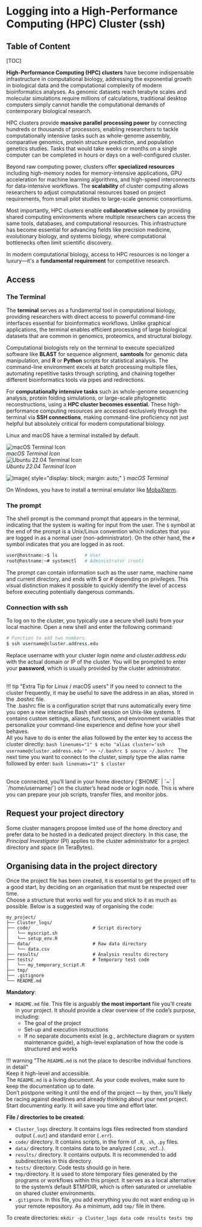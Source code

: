 # Logging into a High-Performance Computing (HPC) Cluster (ssh)

<h2 class="no-toc">Table of Content</h2>

[TOC]

**High-Performance Computing (HPC) clusters** have become indispensable infrastructure in computational biology, addressing the exponential growth in biological data and the computational complexity of modern bioinformatics analyses. As genomic datasets reach terabyte scales and molecular simulations require millions of calculations, traditional desktop computers simply cannot handle the computational demands of contemporary biological research.

HPC clusters provide **massive parallel processing power** by connecting hundreds or thousands of processors, enabling researchers to tackle computationally intensive tasks such as whole-genome assembly, comparative genomics, protein structure prediction, and population genetics studies. Tasks that would take weeks or months on a single computer can be completed in hours or days on a well-configured cluster.

Beyond raw computing power, clusters offer **specialized resources** including high-memory nodes for memory-intensive applications, GPU acceleration for machine learning algorithms, and high-speed interconnects for data-intensive workflows. The **scalability** of cluster computing allows researchers to adjust computational resources based on project requirements, from small pilot studies to large-scale genomic consortiums.

Most importantly, HPC clusters enable **collaborative science** by providing shared computing environments where multiple researchers can access the same tools, databases, and computational resources. This infrastructure has become essential for advancing fields like precision medicine, evolutionary biology, and systems biology, where computational bottlenecks often limit scientific discovery.

In modern computational biology, access to HPC resources is no longer a luxury—it's a **fundamental requirement** for competitive research.

## Access

### The Terminal
The **terminal** serves as a fundamental tool in computational biology, providing researchers with direct access to powerful command-line interfaces essential for bioinformatics workflows. Unlike graphical applications, the terminal enables efficient processing of large biological datasets that are common in genomics, proteomics, and structural biology.

Computational biologists rely on the terminal to execute specialized software like **BLAST** for sequence alignment, **samtools** for genomic data manipulation, and **R** or **Python** scripts for statistical analysis. The command-line environment excels at batch processing multiple files, automating repetitive tasks through scripting, and chaining together different bioinformatics tools via pipes and redirections.

For **computationally intensive tasks** such as whole-genome sequencing analysis, protein folding simulations, or large-scale phylogenetic reconstructions, using a **HPC cluster becomes essential**. These high-performance computing resources are accessed exclusively through the terminal via **SSH connections**, making command-line proficiency not just helpful but absolutely critical for modern computational biology.

Linux and macOS have a terminal installed by default.
<div class="image-row">
  <div class="image-item">
    <img src="assets/TerminaliconMac.png" alt="macOS Terminal Icon">
    <br><em>macOS Terminal Icon</em>
  </div>
  <div class="image-item">
    <img src="assets/TerminaliconLinux.png" alt="Ubuntu 22.04 Terminal Icon">
    <br><em>Ubuntu 22.04 Terminal Icon</em>
  </div>
</div>

![Image](assets/Terminal.png){ style="display: block; margin: auto;" }
*macOS Terminal*

On Windows, you have to install a terminal emulator like [MobaXterm](https://mobaxterm.mobatek.net). 
  

### The prompt
The shell prompt is the command prompt that appears in the terminal, indicating that the system is waiting for input from the user.
The `$` symbol at the end of the prompt is a Unix/Linux convention which indicates that you are logged in as a normal user (non-administrator). On the other hand, the `#` symbol indicates that you are logged in as root.
```bash linenums="1"
user@hostname:~$ ls          # User
root@hostname:~# systemctl   # Administrator (root)
```
The prompt can contain information such as the user name, machine name and current directory, and ends with $ or # depending on privileges. This visual distinction makes it possible to quickly identify the level of access before executing potentially dangerous commands.

### Connection with ssh

To log on to the cluster, you typically use a secure shell (ssh) from your local machine. Open a new shell and enter the following command:

```bash title="Connexion" linenums="1" hl_lines="2"
# Function to add two numbers
$ ssh username@cluster.address.edu
```
  
Replace username with your cluster *login name* and *cluster.address.edu* with the actual domain or IP of the cluster. You will be prompted to enter your **password**, which is usually provided by the cluster administrator.
</br>
</br>

!!! tip "Extra Tip for Linux / macOS users"
    If you need to connect to the cluster frequently, it may be useful to save the address in an alias, stored in the *.bashrc* file.  
    The .bashrc file is a configuration script that runs automatically every time you open a new interactive Bash shell session on Unix-like systems. It contains custom settings, aliases, functions, and environment variables that personalize your command-line experience and define how your shell behaves.  
    All you have to do is enter the alias followed by the enter key to access the cluster directly:
    ```bash linenums="1"
    $ echo "alias cluster='ssh username@cluster.address.edu'" >> ~/.bashrc
    $ source ~/.bashrc
    ```
    The next time you want to connect to the cluster, simply type the alias name followed by enter:
    ```bash linenums="1"
    $ cluster
    ```

</br>
Once connected, you’ll land in your home directory (`$HOME` | `~` | `/home/username/`) on the cluster’s head node or login node. This is where you can prepare your job scripts, transfer files, and monitor jobs. 


## Request your project directory 

Some cluster managers propose limited use of the home directory and prefer data to be hosted in a dedicated project directory. In this case, the *Principal Investigator* (PI) applies to the cluster administrator for a project directory and space (in TeraBytes).

## Organising data in the project directory
Once the project file has been created, it is essential to get the project off to a good start, by deciding on an organisation that must be respected over time.    
Choose a structure that works well for you and stick to it as much as possible. Below is a suggested way of organising the code:

```
my_project/
├── Cluster_logs/          		
├── code/          		        # Script directory
│   └── myscript.sh
│   └── setup_env.R             
├── data/          		        # Raw data directory
│   └── data.csv
├── results/     		        # Analysis results directory
├── tests/          		    # Temporary test code
│   └── my_temporary_script.R
├── tmp/                        
├── .gitignore 
└── README.md
```

**Mandatory**:  
- `README.md` file. This file is arguably **the most important** file you’ll create in your project. It should provide a clear overview of the code’s purpose, including:
    - The goal of the project
    - Set-up and execution instructions
    - If no separate documents exist (e.g., architecture diagram or system maintenance guide), a high-level explanation of how the code is structured and works

!!! warning "The `README.md` is not the place to describe individual functions in detail"  
     Keep it high-level and accessible.  
     The `README.md` is a living document. As your code evolves, make sure to keep the documentation up to date.  
     Don’t postpone writing it until the end of the project — by then, you’ll likely be racing against deadlines and already thinking about your next project.  
     Start documenting early. It will save you time and effort later. 

**File / directories to be created:**  
- `Cluster_logs` directory. It contains logs files redirected from standard output (`.out`) and standard error (`.err`).
- `code/` directory. It contains scripts, in the form of `.R`, `.sh`, `.py` files.  
- `data/` directory. It contains data to be analyzed (.csv, .vcf...).  
- `results/` directory. It contains outputs. It is recommended to add subdirectories in this directory.  
- `tests/` directory. Code tests should go in here.  
- `tmp/`directory. It is used to store temporary files generated by the programs or workflows within this project. It serves as a local alternative to the system’s default $TMPDIR, which is often saturated or unreliable on shared cluster environments.  
- `.gitignore`. In this file, you add everything you do not want ending up in your remote repository. As a minimum, add `tmp/` file in there.  


To create directories: `mkdir -p Cluster_logs data code results tests tmp` 
